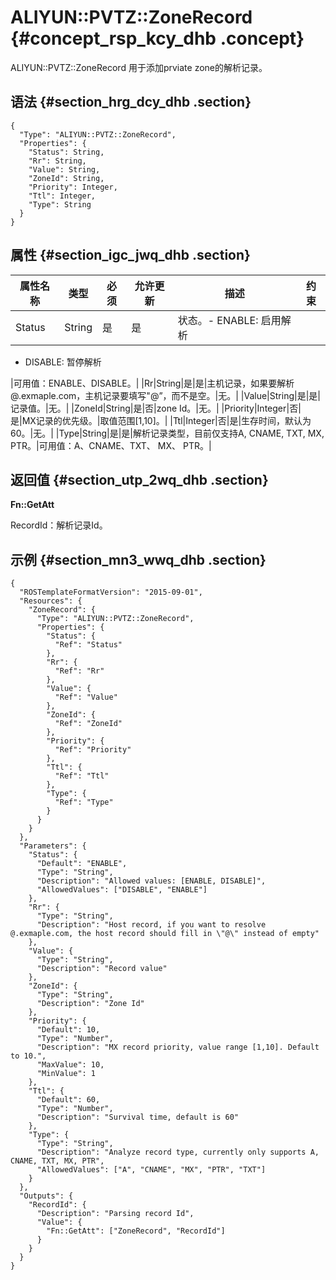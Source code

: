 # ALIYUN::PVTZ::ZoneRecord {#concept_rsp_kcy_dhb .concept}

ALIYUN::PVTZ::ZoneRecord 用于添加prviate zone的解析记录。

## 语法 {#section_hrg_dcy_dhb .section}

```
{
  "Type": "ALIYUN::PVTZ::ZoneRecord",
  "Properties": {
    "Status": String,
    "Rr": String,
    "Value": String,
    "ZoneId": String,
    "Priority": Integer,
    "Ttl": Integer,
    "Type": String
  }
}
```

## 属性 {#section_igc_jwq_dhb .section}

|属性名称|类型|必须|允许更新|描述|约束|
|----|--|--|----|--|--|
|Status|String|是|是|状态。-   ENABLE: 启用解析
-   DISABLE: 暂停解析

|可用值：ENABLE、DISABLE。|
|Rr|String|是|是|主机记录，如果要解析@.exmaple.com，主机记录要填写"@”，而不是空。|无。|
|Value|String|是|是|记录值。|无。|
|ZoneId|String|是|否|zone Id。|无。|
|Priority|Integer|否|是|MX记录的优先级。|取值范围\[1,10\]。|
|Ttl|Integer|否|是|生存时间，默认为60。|无。|
|Type|String|是|是|解析记录类型，目前仅支持A, CNAME, TXT, MX, PTR。|可用值：A、CNAME、TXT、 MX、 PTR。|

## 返回值 {#section_utp_2wq_dhb .section}

**Fn::GetAtt**

RecordId：解析记录Id。

## 示例 {#section_mn3_wwq_dhb .section}

```
{
  "ROSTemplateFormatVersion": "2015-09-01",
  "Resources": {
    "ZoneRecord": {
      "Type": "ALIYUN::PVTZ::ZoneRecord",
      "Properties": {
        "Status": {
          "Ref": "Status"
        },
        "Rr": {
          "Ref": "Rr"
        },
        "Value": {
          "Ref": "Value"
        },
        "ZoneId": {
          "Ref": "ZoneId"
        },
        "Priority": {
          "Ref": "Priority"
        },
        "Ttl": {
          "Ref": "Ttl"
        },
        "Type": {
          "Ref": "Type"
        }
      }
    }
  },
  "Parameters": {
    "Status": {
      "Default": "ENABLE",
      "Type": "String",
      "Description": "Allowed values: [ENABLE, DISABLE]",
      "AllowedValues": ["DISABLE", "ENABLE"]
    },
    "Rr": {
      "Type": "String",
      "Description": "Host record, if you want to resolve @.exmaple.com, the host record should fill in \"@\" instead of empty"
    },
    "Value": {
      "Type": "String",
      "Description": "Record value"
    },
    "ZoneId": {
      "Type": "String",
      "Description": "Zone Id"
    },
    "Priority": {
      "Default": 10,
      "Type": "Number",
      "Description": "MX record priority, value range [1,10]. Default to 10.",
      "MaxValue": 10,
      "MinValue": 1
    },
    "Ttl": {
      "Default": 60,
      "Type": "Number",
      "Description": "Survival time, default is 60"
    },
    "Type": {
      "Type": "String",
      "Description": "Analyze record type, currently only supports A, CNAME, TXT, MX, PTR",
      "AllowedValues": ["A", "CNAME", "MX", "PTR", "TXT"]
    }
  },
  "Outputs": {
    "RecordId": {
      "Description": "Parsing record Id",
      "Value": {
        "Fn::GetAtt": ["ZoneRecord", "RecordId"]
      }
    }
  }
}
```

